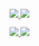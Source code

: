 
<p align="center">
  <a href="https://skillicons.dev">
    <img src="https://skillicons.dev/icons?i=js,html,css,java,docker,jquery, " />
    <img src="https://skillicons.dev/icons?i=aws,github,gitlab,idea,springboot," />  
  </a>
</p>

<p align="center">
  <a href="https://skillicons.dev">
    <img src="https://skillicons.dev/icons?i=kubernetes,linux,maven,mysql,ts," />
    <img src="https://skillicons.dev/icons?i=vscode,jenkins,git,angular," />
    
  </a>
</p>

